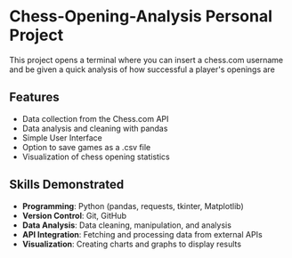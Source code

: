 # Chess-Opening-Analysis Personal Project

This project opens a terminal where you can insert a chess.com username and be given a quick analysis of how successful a player's openings are

## Features

- Data collection from the Chess.com API
- Data analysis and cleaning with pandas
- Simple User Interface
- Option to save games as a .csv file
- Visualization of chess opening statistics

## Skills Demonstrated

- **Programming**: Python (pandas, requests, tkinter, Matplotlib)
- **Version Control**: Git, GitHub
- **Data Analysis**: Data cleaning, manipulation, and analysis
- **API Integration**: Fetching and processing data from external APIs
- **Visualization**: Creating charts and graphs to display results

